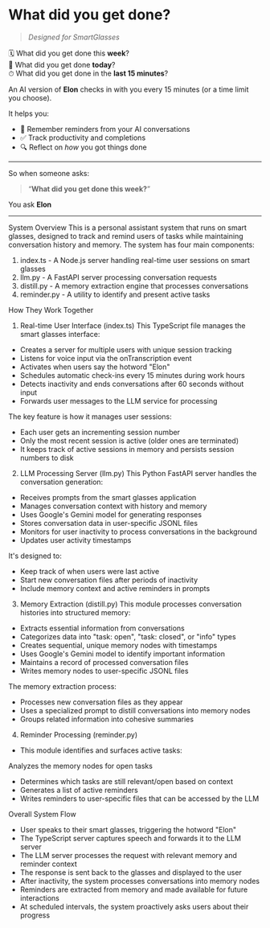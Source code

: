 # What did you get done?

> *Designed for SmartGlasses*

🗓 What did you get done this **week**?  
📅 What did you get done **today**?  
⏱ What did you get done in the **last 15 minutes**?

An AI version of **Elon** checks in with you every 15 minutes (or a time limit you choose).

It helps you:
- 🧠 Remember reminders from your AI conversations  
- ✅ Track productivity and completions  
- 🔍 Reflect on *how* you got things done  

---

So when someone asks:

> “**What did you get done this week?**”

You ask **Elon**

---


System Overview
This is a personal assistant system that runs on smart glasses, designed to track and remind users of tasks while maintaining conversation history and memory. The system has four main components:

1. index.ts - A Node.js server handling real-time user sessions on smart glasses
2. llm.py - A FastAPI server processing conversation requests
3. distill.py - A memory extraction engine that processes conversations
4. reminder.py - A utility to identify and present active tasks

How They Work Together
1. Real-time User Interface (index.ts)
This TypeScript file manages the smart glasses interface:

- Creates a server for multiple users with unique session tracking
- Listens for voice input via the onTranscription event
- Activates when users say the hotword "Elon"
- Schedules automatic check-ins every 15 minutes during work hours
- Detects inactivity and ends conversations after 60 seconds without input
- Forwards user messages to the LLM service for processing

The key feature is how it manages user sessions:

- Each user gets an incrementing session number
- Only the most recent session is active (older ones are terminated)
- It keeps track of active sessions in memory and persists session numbers to disk

2. LLM Processing Server (llm.py)
This Python FastAPI server handles the conversation generation:

- Receives prompts from the smart glasses application
- Manages conversation context with history and memory
- Uses Google's Gemini model for generating responses
- Stores conversation data in user-specific JSONL files
- Monitors for user inactivity to process conversations in the background
- Updates user activity timestamps

It's designed to:

- Keep track of when users were last active
- Start new conversation files after periods of inactivity
- Include memory context and active reminders in prompts

3. Memory Extraction (distill.py)
This module processes conversation histories into structured memory:

- Extracts essential information from conversations
- Categorizes data into "task: open", "task: closed", or "info" types
- Creates sequential, unique memory nodes with timestamps
- Uses Google's Gemini model to identify important information
- Maintains a record of processed conversation files
- Writes memory nodes to user-specific JSONL files

The memory extraction process:

- Processes new conversation files as they appear
- Uses a specialized prompt to distill conversations into memory nodes
- Groups related information into cohesive summaries

4. Reminder Processing (reminder.py)
- This module identifies and surfaces active tasks:

Analyzes the memory nodes for open tasks
- Determines which tasks are still relevant/open based on context
- Generates a list of active reminders
- Writes reminders to user-specific files that can be accessed by the LLM

Overall System Flow

- User speaks to their smart glasses, triggering the hotword "Elon"
- The TypeScript server captures speech and forwards it to the LLM server
- The LLM server processes the request with relevant memory and reminder context
- The response is sent back to the glasses and displayed to the user
- After inactivity, the system processes conversations into memory nodes
- Reminders are extracted from memory and made available for future interactions
- At scheduled intervals, the system proactively asks users about their progress
